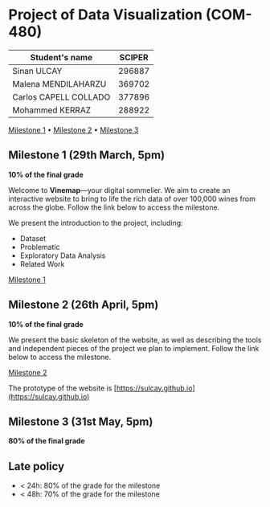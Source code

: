 # Project of Data Visualization (COM-480)

| Student's name | SCIPER |
| -------------- | ------ |
| Sinan ULCAY  | 296887  |
| Malena MENDILAHARZU  | 369702  |
| Carlos CAPELL COLLADO | 377896 |
| Mohammed KERRAZ | 288922 |

[Milestone 1](milestone_1/) • [Milestone 2](milestone_2/) • [Milestone 3](#milestone-3)

## Milestone 1 (29th March, 5pm)

**10% of the final grade**

Welcome to **Vinemap**—your digital sommelier. We aim to create an interactive website to bring to life the rich data of over 100,000 wines from across the globe. Follow the link below to access the milestone.

We present the introduction to the project, including:
- Dataset
- Problematic
- Exploratory Data Analysis
- Related Work

[Milestone 1](milestone_1/)



## Milestone 2 (26th April, 5pm)

**10% of the final grade**

We present the basic skeleton of the website, as well as describing the tools and independent pieces of the project we plan to implement. Follow the link below to access the milestone.

[Milestone 2](milestone_2/)

The prototype of the website is [https://sulcay.github.io](https://sulcay.github.io)



## Milestone 3 (31st May, 5pm)

**80% of the final grade**


## Late policy

- < 24h: 80% of the grade for the milestone
- < 48h: 70% of the grade for the milestone
